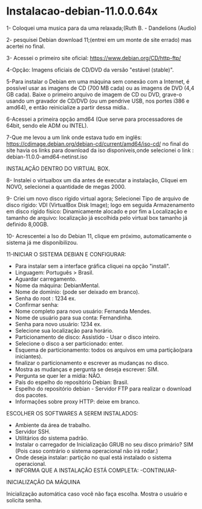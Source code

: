 # Instalacao-debian-11.0.0.64x

1- Coloquei uma musica para da uma relaxada;(Ruth B. - Dandelions (Audio)

2- pesquisei Debian download 11;(entrei em um monte de site errado) mas acertei no final.

3- Acessei o primeiro site oficial:  https://www.debian.org/CD/http-ftp/

4-Opção: Imagens oficiais de CD/DVD da versão "estável (stable)".

5-Para instalar o Debian em uma máquina sem conexão com a Internet, é possível usar as imagens de CD (700 MB cada) ou as imagens de DVD (4,4 GB cada). Baixe o primeiro arquivo de imagem de CD ou DVD, grave-o usando um gravador de CD/DVD (ou um pendrive USB, nos portes i386 e amd64), e então reinicialize a partir dessa mídia..
 
6-Acessei  a primeira opção amd64 (Que serve para processadores de 64bit, sendo ele ADM ou INTEL).

7-Que me levou a um link onde estava tudo em inglês: https://cdimage.debian.org/debian-cd/current/amd64/iso-cd/ no final do site havia os links para download da iso disponiveis,onde selecionei o link : debian-11.0.0-amd64-netinst.iso

INSTALAÇÃO DENTRO DO VIRTUAL BOX.

8- Instalei o virtualbox um dia antes de executar a instalação, Cliquei  em  NOVO, selecionei a quantidade de megas 2000.

9- Criei um novo disco rígido virtual agora; Selecionei Tipo de arquivo de disco rígido: VDI (VirtualBox Disk Image); logo em seguida  Armazenamento em disco rígido físico: Dinamicamente alocado e por fim a Localização e tamanho de arquivo: localização já escolhida pelo virtual box tamanho já definido 8,00GB.

10- Acrescentei a Iso do Debian 11, clique em próximo, automaticamente o sistema já me disponibilizou.

11-INICIAR O SISTEMA DEBIAN E CONFIGURAR:

- Para instalar sem a interface gráfica cliquei na opção "install".
- Linguagem: Português > Brasil.
- Aguardar carregamento.
- Nome da máquina: DebianMental.
- Nome de domínio: (pode ser deixado em branco).
- Senha do root : 1234 ex.
- Confirmar senha:
- Nome completo para novo usuário: Fernanda Mendes.
- Nome de usuário para sua conta: Fernandinha.
- Senha para novo usuário: 1234 ex.
- Selecione sua localização para horário.
- Particionamento de disco: Assistido - Usar o disco inteiro.
- Selecione o disco a ser particionado: enter.
- Esquema de particionamento: todos os arquivos em uma partição(para iniciantes).
- finalizar o particionamento e escrever as mudanças no disco.
- Mostra as mudanças e pergunta se deseja escrever: SIM.
- Pergunta se quer ler a mídia: NÃO.
- País do espelho do repositório Debian: Brasil.
- Espelho do repositório debian - Servidor FTP para realizar o download dos pacotes.
- Informações sobre proxy HTTP: deixe em branco.

ESCOLHER OS SOFTWARES A SEREM INSTALADOS:

- Ambiente da área de trabalho.
- Servidor SSH.
- Utilitários do sistema padrão.
- Instalar o carregador de Inicialização GRUB no seu disco primário? SIM (Pois caso contrário o sistema operacional não irá rodar.)
- Onde deseja instalar: partição no qual está instalado o sistema operacional.
- INFORMA QUE A INSTALAÇÃO ESTÁ COMPLETA: -CONTINUAR-

INICIALIZAÇÃO DA MÁQUINA

Inicialização automática caso você não faça escolha.
Mostra o usuário e solicita senha.
 

